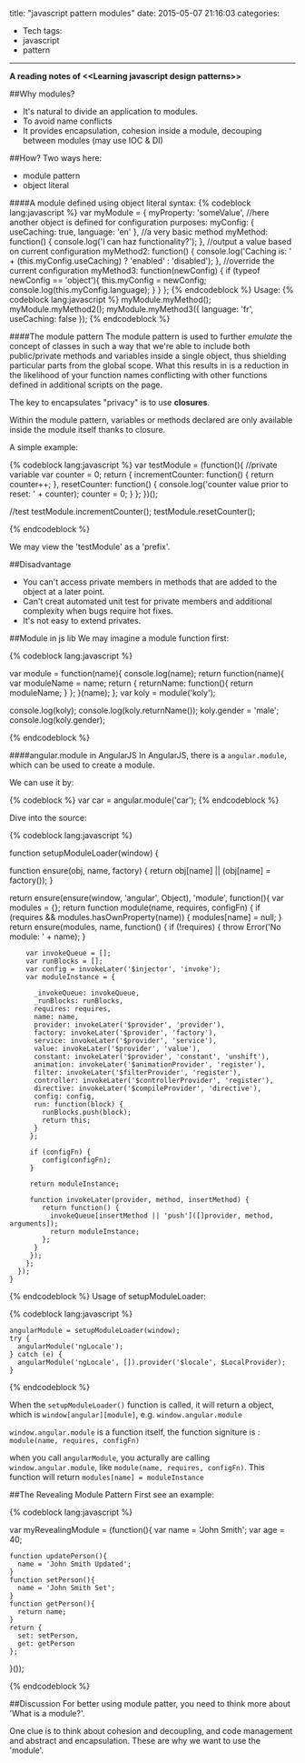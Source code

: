 title: "javascript pattern modules"
date: 2015-05-07 21:16:03
categories: 
- Tech
tags:
- javascript
- pattern
---

**A reading notes of &lt;&lt;Learning javascript design patterns&gt;&gt;**<!--more-->


##Why modules?
* It's natural to divide an application to modules.  
* To avoid name conflicts  
* It provides encapsulation, cohesion inside a module, decouping between modules (may use IOC & DI)

##How?
Two ways here:

* module pattern  
* object literal  

####A module defined using object literal syntax:
{% codeblock lang:javascript %}
  var myModule = {
    myProperty: 'someValue',
    //here another object is defined for configuration purposes:
    myConfig: {
  	useCaching: true,
  	language: 'en'
    },
    //a very basic method
    myMethod: function() {
  	console.log('I can haz functionality?');
    },
    //output a value based on current configuration
    myMethod2: function() {
  	console.log('Caching is: ' + (this.myConfig.useCaching) ? 'enabled' : 'disabled');
    },
    //override the current configuration
    myMethod3: function(newConfig) {
  	if (typeof newConfig == 'object'){
  	  this.myConfig = newConfig;
  	  console.log(this.myConfig.language);
  	}
    }
  };
{% endcodeblock %}
Usage:
{% codeblock lang:javascript %}
	myModule.myMethod();
	myModule.myMethod2();
	myModule.myMethod3({
	  language: 'fr',
	  useCaching: false
	});
{% endcodeblock %}

####The module pattern
The module pattern is used to further *emulate* the concept of classes in such a way that we're able to include both public/private methods and variables inside a single object, thus shielding particular parts from the global scope. What this results in is a reduction in the likelihood of your function names conflicting with other functions defined in additional scripts on the page.

The key to encapsulates "privacy" is to use **closures**.

Within the module pattern, variables or methods declared are only available inside the module itself thanks to closure.

A simple example:

{% codeblock lang:javascript %}
  var testModule = (function(){
    //private variable
    var counter = 0;
    return {
      incrementCounter: function() {
        return counter++;
      },
      resetCounter: function() {
        console.log('counter value prior to reset: ' + counter);
        counter = 0;
      }
    };
  })();

  //test
  testModule.incrementCounter();
  testModule.resetCounter();

  {% endcodeblock %}

We may view the 'testModule' as a 'prefix'.

##Disadvantage

* You can't access private members in methods that are added to the object at a later point.
* Can't creat automated unit test for private members and additional complexity when bugs require hot fixes.  
* It's not easy to extend privates.

##Module in js lib
We may imagine a module function first:

{% codeblock lang:javascript %}

var module = function(name){
  console.log(name);
  return function(name){
    var moduleName = name;
    return {
      returnName: function(){
        return moduleName;
      }
    };
  }(name);
};
var koly = module('koly');

console.log(koly);
console.log(koly.returnName());
koly.gender = 'male';
console.log(koly.gender);

{% endcodeblock %}

####angular.module in AngularJS
In AngularJS, there is a `angular.module`, which can be used to create a module.

We can use it by:

{% codeblock %}
	var car = angular.module('car');
{% endcodeblock %}

Dive into the source:

{% codeblock lang:javascript %}

function setupModuleLoader(window) {

  function ensure(obj, name, factory) {
	 return obj[name] || (obj[name] = factory());
  }

  return ensure(ensure(window, 'angular', Object), 'module', function(){
	var modules = {};
	return function module(name, requires, configFn) {
	  if (requires && modules.hasOwnProperty(name)) {
	     modules[name] = null;
	  }
	  return ensure(modules, name, function() {
	    if (!requires) {
	       throw Error('No module: ' + name);
	    }

	    var invokeQueue = [];
	    var runBlocks = [];
	    var config = invokeLater('$injector', 'invoke');
	    var moduleInstance = {

	      _invokeQueue: invokeQueue,
	      _runBlocks: runBlocks,
	      requires: requires,
	      name: name,
	      provider: invokeLater('$provider', 'provider'),
	      factory: invokeLater('$provider', 'factory'),
	      service: invokeLater('$provider', 'service'),
	      value: invokeLater('$provider', 'value'),
	      constant: invokeLater('$provider', 'constant', 'unshift'),
	      animation: invokeLater('$animationProvider', 'register'),
	      filter: invokeLater('$filterProvider', 'register'),
	      controller: invokeLater('$controllerProvider', 'register'),
	      directive: invokeLater('$compileProvider', 'directive'),
	      config: config,
	      run: function(block) {
	        runBlocks.push(block);
	        return this;
	      }
	     };

	     if (configFn) {
	        config(configFn);
	     }

	     return moduleInstance;

	     function invokeLater(provider, method, insertMethod) {
	        return function() {
	          invokeQueue[insertMethod || 'push']([]provider, method, arguments]);
	          return moduleInstance;
	        };
	      }
	     });
	    };
	  });
	}

  {% endcodeblock %}
Usage of setupModuleLoader:

{% codeblock lang:javascript %}

	angularModule = setupModuleLoader(window);
	try {
	  angularModule('ngLocale');
	} catch (e) {
	  angularModule('ngLocale', []).provider('$locale', $LocalProvider);
	}

  {% endcodeblock %}

When the `setupModuleLoader()` function is called, it will return a object, which is `window[angular][module]`, e.g. `window.angular.module`

`window.angular.module` is a function itself, the function signiture is : `module(name, requires, configFn)`

when you call `angularModule`, you acturally are calling `window.angular.module`, like `module(name, requires, configFn)`. This function will return `modules[name] = moduleInstance`

##The Revealing Module Pattern
First see an example:

{% codeblock lang:javascript %}

  var myRevealingModule = (function(){
    var name = 'John Smith';
    var age = 40;

    function updatePerson(){
      name = 'John Smith Updated';
    }
    function setPerson(){
      name = 'John Smith Set';
    }
    function getPerson(){
      return name;
    }
    return {
      set: setPerson,
      get: getPerson
    };
  }());

  {% endcodeblock %}

##Discussion
For better using module patter, you need to think more about 'What is a module?'.

One clue is to think about cohesion and decoupling, and code management and abstract and encapsulation. These are why we want to use the 'module'.
